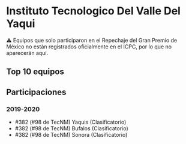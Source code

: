 # Instituto Tecnologico Del Valle Del Yaqui

:warning: Equipos que solo participaron en el Repechaje del Gran Premio de México no están registrados oficialmente en el ICPC, por lo que no aparecerán aquí.

## Top 10 equipos


## Participaciones

### 2019-2020

- #382 (#98 de TecNM) Yaquis (Clasificatorio)
- #382 (#98 de TecNM) Bufalos (Clasificatorio)
- #382 (#98 de TecNM) Sonora (Clasificatorio)



